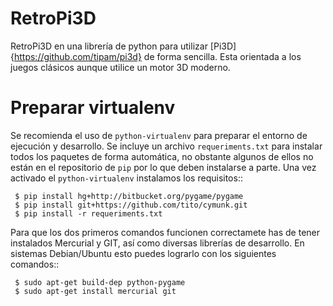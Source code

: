 RetroPi3D
=========
RetroPi3D en una librería de python para utilizar [Pi3D]{https://github.com/tipam/pi3d} de forma sencilla. Esta orientada a los juegos clásicos aunque utilice un motor 3D moderno.

Preparar virtualenv
===================
Se recomienda el uso de `python-virtualenv` para preparar el entorno de ejecución y desarrollo. Se incluye un archivo `requeriments.txt` para instalar todos los paquetes de forma automática, no obstante algunos de ellos no están en el repositorio de `pip` por lo que deben instalarse a parte. Una vez activado el `python-virtualenv` instalamos los requisitos::

     $ pip install hg+http://bitbucket.org/pygame/pygame
     $ pip install git+https://github.com/tito/cymunk.git
     $ pip install -r requeriments.txt

Para que los dos primeros comandos funcionen correctamete has de tener instalados Mercurial y GIT, así como diversas librerías de desarrollo. En sistemas Debian/Ubuntu esto puedes lograrlo con los siguientes comandos::

     $ sudo apt-get build-dep python-pygame
     $ sudo apt-get install mercurial git
     
